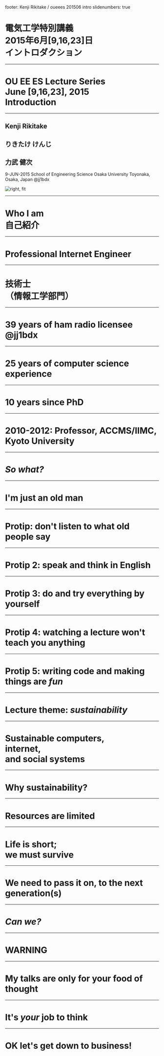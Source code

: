 footer: Kenji Rikitake / oueees 201506 intro
slidenumbers: true

# 電気工学特別講義<br>2015年6月[9,16,23]日<br>イントロダクション

<!-- Use Deckset 1.4, Next theme, 4:3 aspect ratio -->

---

# OU EE ES Lecture Series<br>June [9,16,23], 2015<br>Introduction

---

## Kenji Rikitake

## りきたけ けんじ

## 力武 健次

9-JUN-2015
School of Engineering Science
Osaka University
Toyonaka, Osaka, Japan
@jj1bdx

![right, fit](kenji-standing-20150209-small.jpg)

---

# Who I am<br>自己紹介

---

# Professional lnternet Engineer

---

# 技術士<br>（情報工学部門）

---

# 39 years of ham radio licensee<br>@jj1bdx

---

# 25 years of computer science experience

---

# 10 years since PhD

---

# 2010-2012: Professor, ACCMS/IIMC, Kyoto University

---

# *So what?*

---

# I'm just an old man

---

# Protip: don't listen to what old people say

---

# Protip 2: speak and think in English

---

# Protip 3: do and try everything by yourself

---

# Protip 4: watching a lecture won't teach you anything

---

# Protip 5: writing code and making things are *fun*

---

# Lecture theme: *sustainability*

---

# Sustainable computers,<br>internet,<br>and social systems

---

# Why sustainability?

---

# Resources are limited

---

# Life is short;<br>we must survive

---

# We need to pass it on, to the next generation(s)

---

# *Can we?*

---

# WARNING

---

# My talks are only for your food of thought

---

# It's *your* job to think

---

# OK let's get down to business!



